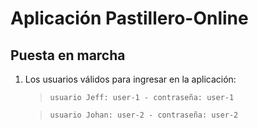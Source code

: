 # Aplicación Pastillero-Online

## Puesta en marcha


1. Los usuarios válidos para ingresar en la aplicación:

   >`usuario Jeff: user-1 - contraseña: user-1`


   >`usuario Johan: user-2 - contraseña: user-2`

